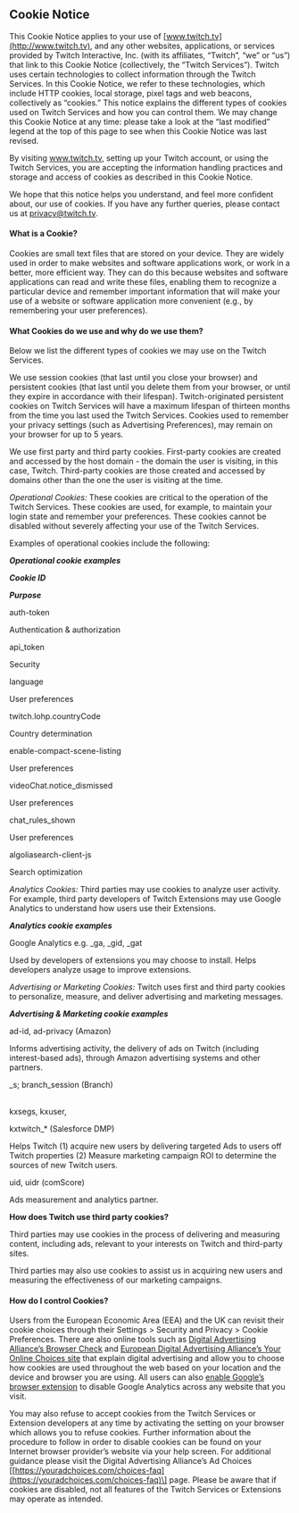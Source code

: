 **Cookie Notice**
-----------------

This Cookie Notice applies to your use of [www.twitch.tv](http://www.twitch.tv), and any other websites, applications, or services provided by Twitch Interactive, Inc. (with its affiliates, “Twitch”, “we” or “us”) that link to this Cookie Notice (collectively, the “Twitch Services”). Twitch uses certain technologies to collect information through the Twitch Services. In this Cookie Notice, we refer to these technologies, which include HTTP cookies, local storage, pixel tags and web beacons, collectively as “cookies.” This notice explains the different types of cookies used on Twitch Services and how you can control them. We may change this Cookie Notice at any time: please take a look at the “last modified” legend at the top of this page to see when this Cookie Notice was last revised. 

By visiting www.twitch.tv, setting up your Twitch account, or using the Twitch Services, you are accepting the information handling practices and storage and access of cookies as described in this Cookie Notice.

We hope that this notice helps you understand, and feel more confident about, our use of cookies. If you have any further queries, please contact us at privacy@twitch.tv.

#### **What is a Cookie?**

Cookies are small text files that are stored on your device. They are widely used in order to make websites and software applications work, or work in a better, more efficient way. They can do this because websites and software applications can read and write these files, enabling them to recognize a particular device and remember important information that will make your use of a website or software application more convenient (e.g., by remembering your user preferences).

#### **What Cookies do we use and why do we use them?**

Below we list the different types of cookies we may use on the Twitch Services.

We use session cookies (that last until you close your browser) and persistent cookies (that last until you delete them from your browser, or until they expire in accordance with their lifespan). Twitch-originated persistent cookies on Twitch Services will have a maximum lifespan of thirteen months from the time you last used the Twitch Services. Cookies used to remember your privacy settings (such as Advertising Preferences), may remain on your browser for up to 5 years.

We use first party and third party cookies. First-party cookies are created and accessed by the host domain - the domain the user is visiting, in this case, Twitch. Third-party cookies are those created and accessed by domains other than the one the user is visiting at the time.

_Operational Cookies:_ These cookies are critical to the operation of the Twitch Services. These cookies are used, for example, to maintain your login state and remember your preferences. These cookies cannot be disabled without severely affecting your use of the Twitch Services. 

Examples of operational cookies include the following:

**_Operational cookie examples_**

**_Cookie ID_**

**_Purpose_**

auth-token

Authentication & authorization

api\_token

Security

language

User preferences

twitch.lohp.countryCode

Country determination

enable-compact-scene-listing

User preferences

videoChat.notice\_dismissed

User preferences

chat\_rules\_shown

User preferences

algoliasearch-client-js

Search optimization

_Analytics Cookies:_ Third parties may use cookies to analyze user activity. For example, third party developers of Twitch Extensions may use Google Analytics to understand how users use their Extensions.

**_Analytics cookie examples_**

Google Analytics e.g. \_ga, \_gid, \_gat

Used by developers of extensions you may choose to install. Helps developers analyze usage to improve extensions.

_Advertising or Marketing Cookies:_ Twitch uses first and third party cookies to personalize, measure, and deliver advertising and marketing messages.

**_Advertising & Marketing cookie examples_**

ad-id, ad-privacy (Amazon)

Informs advertising activity, the delivery of ads on Twitch (including interest-based ads), through Amazon advertising systems and other partners.

\_s; branch\_session (Branch)  
 

kxsegs, kxuser,

kxtwitch\_\* (Salesforce DMP)

Helps Twitch (1) acquire new users by delivering targeted Ads to users off Twitch properties (2) Measure marketing campaign ROI to determine the sources of new Twitch users. 

uid, uidr (comScore)

Ads measurement and analytics partner.

**How does Twitch use third party cookies?**

Third parties may use cookies in the process of delivering and measuring content, including ads, relevant to your interests on Twitch and third-party sites.

Third parties may also use cookies to assist us in acquiring new users and measuring the effectiveness of our marketing campaigns.

#### **How do I control Cookies?**

Users from the European Economic Area (EEA) and the UK can revisit their cookie choices through their Settings > Security and Privacy > Cookie Preferences. There are also online tools such as [Digital Advertising Alliance’s Browser Check](https://optout.aboutads.info/?c=2&lang=EN) and [European Digital Advertising Alliance’s Your Online Choices site](https://www.youronlinechoices.com/) that explain digital advertising and allow you to choose how cookies are used throughout the web based on your location and the device and browser you are using. All users can also [enable Google’s browser extension](https://tools.google.com/dlpage/gaoptout) to disable Google Analytics across any website that you visit.

You may also refuse to accept cookies from the Twitch Services or Extension developers at any time by activating the setting on your browser which allows you to refuse cookies. Further information about the procedure to follow in order to disable cookies can be found on your Internet browser provider’s website via your help screen. For additional guidance please visit the Digital Advertising Alliance’s Ad Choices \[[https://youradchoices.com/choices-faq](https://youradchoices.com/choices-faq)\] page. Please be aware that if cookies are disabled, not all features of the Twitch Services or Extensions may operate as intended.